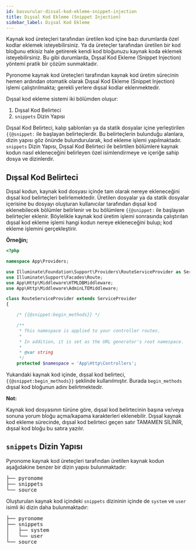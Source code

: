 ```yaml
---
id: basvurular-dissal-kod-ekleme-snippet-injection
title: Dışsal Kod Ekleme (Snippet Injection)
sidebar_label: Dışsal Kod Ekleme
---
```


<a id="aHeaderMenuAnchor" data-header-menu="Docs"></a>

Kaynak kod üreteçleri tarafından üretilen kod içine bazı durumlarda özel kodlar eklemek isteyebilirsiniz. Ya da üreteçler tarafından üretilen bir kod bloğunu etkisiz hale getirerek kendi kod bloğunuzu kaynak koda eklemek isteyebilirsiniz. Bu gibi durumlarda, Dışsal Kod Ekleme (Snippet Injection) yöntemi pratik bir çözüm sunmaktadır.

Pyronome kaynak kod üreteçleri tarafından kaynak kod üretim sürecinin hemen ardından otomatik olarak Dışsal Kod Ekleme (Snippet Injection) işlemi çalıştırılmakta; gerekli yerlere dışsal kodlar eklenmektedir.

Dışsal kod ekleme sistemi iki bölümden oluşur:
1. Dışsal Kod Belirteci
2. `snippets` Dizin Yapısı

Dışsal Kod Belirteci, kalıp şablonları ya da statik dosyalar içine yerleştirilen `{{@snippet:` ile başlayan belirteçlerdir. Bu belirteçlerin bulunduğu alanlara, dizin yapısı göz önünde bulundurularak, kod ekleme işlemi yapılmaktadır. `snippets` Dizin Yapısı, Dışsal Kod Belirteci ile belirtilen bölümlere kaynak kodun nasıl ekleneceğini belirleyen özel isimlendirmeye ve içeriğe sahip dosya ve dizinlerdir.

## Dışsal Kod Belirteci

Dışsal kodun, kaynak kod dosyası içinde tam olarak nereye ekleneceğini dışsal kod belirteçleri belirlemektedir. Üretilen dosyalar ya da statik dosyalar içerisine bu dosyayı oluşturan kullanıcılar tarafından dışsal kod eklenebilecek bölümler belirlenir ve bu bölümlere `{{@snippet:` ile başlayan belirteçler eklenir. Böylelikle kaynak kod üretim işlemi sonrasında çalıştırılan dışsal kod ekleme işlemi hangi kodun nereye ekleneceğini bulup; kod ekleme işlemini gerçekleştirir.

**Örneğin;**

```php
<?php

namespace App\Providers;

use Illuminate\Foundation\Support\Providers\RouteServiceProvider as ServiceProvider;
use Illuminate\Support\Facades\Route;
use App\Http\Middleware\HTMLDBMiddleware;
use App\Http\Middleware\AdminLTEMiddleware;

class RouteServiceProvider extends ServiceProvider
{

    /* {{@snippet:begin_methods}} */

    /**
     * This namespace is applied to your controller routes.
     *
     * In addition, it is set as the URL generator's root namespace.
     *
     * @var string
     */
    protected $namespace = 'App\Http\Controllers';
```

Yukarıdaki kaynak kod içinde, dışsal kod belirteci, `{{@snippet:begin_methods}}` şeklinde kullanılmıştır. Burada `begin_methods` dışsal kod bloğunun adını belirtmektedir.

<div class="panelize-infobox infobox-info">
    <p>
        <strong><i class="fas fa-info-circle"></i> Not:</strong>
    </p>
    <p>Kaynak kod dosyasının türüne göre, dışsal kod belirtecinin başına ve/veya sonuna yorum bloğu açma/kapama karakterleri eklenebilir. Dışsal kaynak kod ekleme sürecinde, dışsal kod belirteci geçen satır TAMAMEN SİLİNİR, dışsal kod bloğu bu satıra yazılır.</p>
</div>

## `snippets` Dizin Yapısı

Pyronome kaynak kod üreteçleri tarafından üretilen kaynak kodun aşağıdakine benzer bir dizin yapısı bulunmaktadır:

<pre>
├── pyronome
├── <span class="amber-text">snippets</span>
└── source
</pre>

Oluşturulan kaynak kod içindeki `snippets` dizininin içinde de `system` ve `user` isimli iki dizin daha bulunmaktadır:

<pre>
├── pyronome
├── snippets
│   ├── <span class="amber-text">system</span>
│   └── <span class="amber-text">user</span>
└── source
</pre>